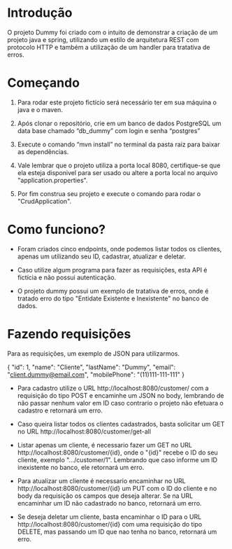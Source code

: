 # Introdução

O projeto Dummy foi criado com o intuito de demonstrar a criação de um projeto java e spring, utilizando um estilo de
arquitetura REST com protocolo HTTP e também a utilização de um handler para tratativa de erros.

# Começando

1. Para rodar este projeto fictício será necessário ter em sua máquina o java e o maven.

2. Após clonar o repositório, crie em um banco de dados PostgreSQL um data base chamado “db_dummy” com login e senha
   “postgres”

3. Execute o comando “mvn install” no terminal da pasta raiz para baixar as dependências.

4. Vale lembrar que o projeto utiliza a porta local 8080, certifique-se que ela esteja disponivel para ser usado ou
   altere a porta local no arquivo "application.properties".

5. Por fim construa seu projeto e execute o comando para rodar o "CrudApplication".

# Como funciono?

- Foram criados cinco endpoints, onde podemos listar todos os clientes, apenas um utilizando seu ID, cadastrar,
  atualizar e deletar.

- Caso utilize algum programa para fazer as requisições, esta API é fictícia e não possui autenticação.

- O projeto dummy possui um exemplo de tratativa de erros, onde é tratado erro do tipo "Entidate Existente e
  Inexistente" no banco de dados.

# Fazendo requisições

Para as requisições, um exemplo de JSON para utilizarmos.

{
  "id": 1,
  "name": "Cliente",
  "lastName": "Dummy",
  "email": "client.dummy@email.com",
  "mobilePhone": "(11)111-111-111"
}
- Para cadastro utilize o URL http://localhost:8080/customer/ com a requisição do tipo POST e encaminhe um JSON no body,
  lembrando de não passar nenhum valor em ID caso contrario o projeto não efetuara o cadastro e retornará um erro.

- Caso queira listar todos os clientes cadastrados, basta solicitar um GET no URL http://localhost:8080/customer/get-all

- Listar apenas um cliente, é necessario fazer um GET no URL http://localhost:8080/customer/{id}, onde o "{id}"
  recebe o ID do seu cliente, exemplo ".../customer/1". Lembrando que caso informe um ID inexistente no banco, ele
  retornará um erro.

- Para atualizar um cliente é necessario encaminhar no URL http://localhost:8080/customer/{id} um PUT com o ID do
  cliente e no body da requisição os campos que deseja alterar. Se na URL encaminhar um ID não cadastrado no banco,
  retornará um erro.

- Se deseja deletar um cliente, basta encaminhar o ID para o URL http://localhost:8080/customer/{id} com uma requisição
  do tipo DELETE, mas passando um ID que nao tenha no banco, retornará um erro.
